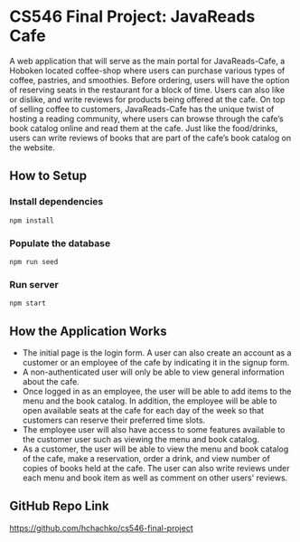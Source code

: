 # CS546 Final Project: JavaReads Cafe

A web application that will serve as the main portal for JavaReads-Cafe, a Hoboken located coffee-shop where users can purchase various types of coffee, pastries, and smoothies. Before ordering, users will have the option of reserving seats in the restaurant for a block of time. Users can also  like or dislike, and write reviews for products being offered at the cafe. On top of selling coffee to customers, JavaReads-Cafe has the unique twist of hosting a reading community, where users can browse through the cafe’s book catalog online and read them at the cafe. Just like the food/drinks, users can write reviews of books that are part of the cafe’s book catalog on the website.

## How to Setup
### Install dependencies 
`npm install`

### Populate the database
`npm run seed`

### Run server
`npm start`

## How the Application Works
- The initial page is the login form. A user can also create an account as a customer or an employee of the cafe by indicating it in the signup form.
- A non-authenticated user will only be able to view general information about the cafe. 
- Once logged in as an employee, the user will be able to add items to the menu and the book catalog. In addition, the employee will be able to open available seats at the cafe for each day of the week so that customers can reserve their preferred time slots. 
- The employee user will also have access to some features available to the customer user such as viewing the menu and book catalog. 
- As a customer, the user will be able to view the menu and book catalog of the cafe, make a reservation, order a drink, and view number of copies of books held at the cafe. The user can also write reviews under each menu and book item as well as comment on other users' reviews. 

## GitHub Repo Link
https://github.com/hchachko/cs546-final-project
